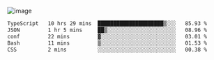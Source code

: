 ![image](https://github-profile-trophy.vercel.app/?username=CMOISDEAD&theme=darkhub&row=1&no-frame=true&margin-w=15&margin-h=15)
<!--START_SECTION:waka-->

```txt
TypeScript   10 hrs 29 mins  █████████████████████▒░░░   85.93 %
JSON         1 hr 5 mins     ██▒░░░░░░░░░░░░░░░░░░░░░░   08.96 %
conf         22 mins         ▓░░░░░░░░░░░░░░░░░░░░░░░░   03.01 %
Bash         11 mins         ▒░░░░░░░░░░░░░░░░░░░░░░░░   01.53 %
CSS          2 mins          ░░░░░░░░░░░░░░░░░░░░░░░░░   00.38 %
```

<!--END_SECTION:waka--> 
